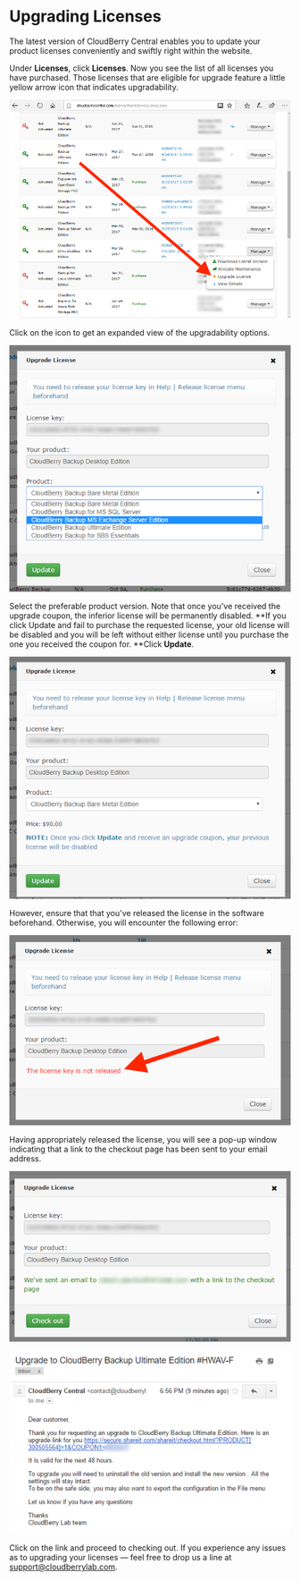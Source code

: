 # Upgrading Licenses

The latest version of CloudBerry Central enables you to update your product licenses conveniently and swiftly right within the website.

Under **Licenses**, click **Licenses**. Now you see the list of all licenses you have purchased. Those licenses that are eligible for upgrade feature a little yellow arrow icon that indicates upgradability.

![](../../.gitbook/assets/image%20%286%29.png)

Click on the icon to get an expanded view of the upgradability options.

![](../../.gitbook/assets/image%20%287%29.png)

Select the preferable product version. Note that once you've received the upgrade coupon, the inferior license will be permanently disabled. **If you click Update and fail to purchase the requested license, your old license will be disabled and you will be left without either license until you purchase the one you received the coupon for. **Click **Update**.

![](../../.gitbook/assets/image%20%2824%29.png)

However, ensure that that you've released the license in the software beforehand. Otherwise, you will encounter the following error:

![](../../.gitbook/assets/image%20%2878%29.png)

Having appropriately released the license, you will see a pop-up window indicating that a link to the checkout page has been sent to your email address.

![](../../.gitbook/assets/image%20%2855%29.png)

![](../../.gitbook/assets/image%20%2816%29.png)

Click on the link and proceed to checking out. If you experience any issues as to upgrading your licenses — feel free to drop us a line at [support@cloudberrylab.com](mailto:support@cloudberrylab.com).





